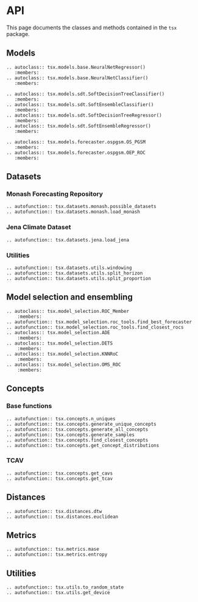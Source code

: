 # API 

This page documents the classes and methods contained in the `tsx` package.


## Models

```{eval-rst}
.. autoclass:: tsx.models.base.NeuralNetRegressor()
   :members:
.. autoclass:: tsx.models.base.NeuralNetClassifier()
   :members:
```

```{eval-rst}
.. autoclass:: tsx.models.sdt.SoftDecisionTreeClassifier()
   :members:
.. autoclass:: tsx.models.sdt.SoftEnsembleClassifier()
   :members:
.. autoclass:: tsx.models.sdt.SoftDecisionTreeRegressor()
   :members:
.. autoclass:: tsx.models.sdt.SoftEnsembleRegressor()
   :members:
```

```{eval-rst}
.. autoclass:: tsx.models.forecaster.ospgsm.OS_PGSM
   :members:
.. autoclass:: tsx.models.forecaster.ospgsm.OEP_ROC
   :members:
```

## Datasets

### Monash Forecasting Repository
```{eval-rst}
.. autofunction:: tsx.datasets.monash.possible_datasets
.. autofunction:: tsx.datasets.monash.load_monash
```

### Jena Climate Dataset
```{eval-rst}
.. autofunction:: tsx.datasets.jena.load_jena
```

### Utilities
```{eval-rst}
.. autofunction:: tsx.datasets.utils.windowing
.. autofunction:: tsx.datasets.utils.split_horizon
.. autofunction:: tsx.datasets.utils.split_proportion
```

## Model selection and ensembling
```{eval-rst}
.. autoclass:: tsx.model_selection.ROC_Member
    :members:
.. autofunction:: tsx.model_selection.roc_tools.find_best_forecaster
.. autofunction:: tsx.model_selection.roc_tools.find_closest_rocs
.. autoclass:: tsx.model_selection.ADE
    :members:
.. autoclass:: tsx.model_selection.DETS
    :members:
.. autoclass:: tsx.model_selection.KNNRoC
    :members:
.. autoclass:: tsx.model_selection.OMS_ROC
    :members:
```

## Concepts

### Base functions
```{eval-rst}
.. autofunction:: tsx.concepts.n_uniques
.. autofunction:: tsx.concepts.generate_unique_concepts
.. autofunction:: tsx.concepts.generate_all_concepts
.. autofunction:: tsx.concepts.generate_samples
.. autofunction:: tsx.concepts.find_closest_concepts
.. autofunction:: tsx.concepts.get_concept_distributions
```
### TCAV
```{eval-rst}
.. autofunction:: tsx.concepts.get_cavs
.. autofunction:: tsx.concepts.get_tcav
```

## Distances
```{eval-rst}
.. autofunction:: tsx.distances.dtw
.. autofunction:: tsx.distances.euclidean
```

## Metrics
```{eval-rst}
.. autofunction:: tsx.metrics.mase
.. autofunction:: tsx.metrics.entropy
```

## Utilities
```{eval-rst}
.. autofunction:: tsx.utils.to_random_state
.. autofunction:: tsx.utils.get_device
```
